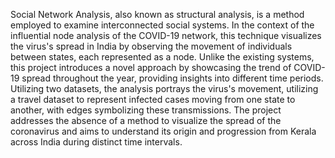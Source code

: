 
Social Network Analysis, also known as structural analysis, is a method employed to examine interconnected social systems. In the context of the influential node analysis of the COVID-19 network, this technique visualizes the virus's spread in India by observing the movement of individuals between states, each represented as a node. Unlike the existing systems, this project introduces a novel approach by showcasing the trend of COVID-19 spread throughout the year, providing insights into different time periods. Utilizing two datasets, the analysis portrays the virus's movement, utilizing a travel dataset to represent infected cases moving from one state to another, with edges symbolizing these transmissions. The project addresses the absence of a method to visualize the spread of the coronavirus and aims to understand its origin and progression from Kerala across India during distinct time intervals.
